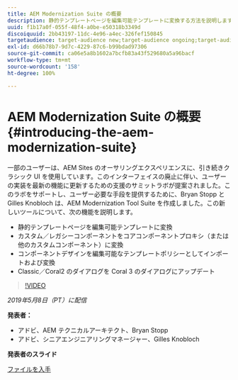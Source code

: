 ```yaml
---
title: AEM Modernization Suite の概要
description: 静的テンプレートページを編集可能テンプレートに変換する方法を説明します。カスタムまたはレガシーのコンポーネントをコアコンポーネントプロキシに変換する方法などを説明します。
uuid: f1b17a0f-055f-48f4-a0be-e50318b3349d
discoiquuid: 2bb43197-11dc-4e96-a4ec-326fef150845
targetaudience: target-audience new;target-audience ongoing;target-audience upgrader
exl-id: d66b78b7-9d7c-4229-87c6-b99bdad97306
source-git-commit: ca06e5a8b1602a7bcfb83a43f529680a5a96bacf
workflow-type: tm+mt
source-wordcount: '158'
ht-degree: 100%

---
```


# AEM Modernization Suite の概要{#introducing-the-aem-modernization-suite}

一部のユーザーは、AEM Sites のオーサリングエクスペリエンスに、引き続きクラシック UI を使用しています。このインターフェイスの廃止に伴い、ユーザーの実装を最新の機能に更新するための支援のサミットラボが提案されました。このラボをサポートし、ユーザー必要な手段を提供するために、Bryan Stopp と Gilles Knobloch は、AEM Modernization Tool Suite を作成しました。この新しいツールについて、次の機能を説明します。

* 静的テンプレートページを編集可能テンプレートに変換
* カスタム／レガシーコンポーネントをコアコンポーネントプロキシ（または他のカスタムコンポーネント）に変換
* コンポーネントデザインを編集可能なテンプレートポリシーとしてインポートおよび変換
* Classic／Coral2 のダイアログを Coral 3 のダイアログにアップデート

>[!VIDEO](https://video.tv.adobe.com/v/27322?quality=9)

*2019年5月8日（PT）に配信*

**発表者：**

* アドビ、AEM テクニカルアーキテクト、Bryan Stopp
* アドビ、シニアエンジニアリングマネージャー、Gilles Knobloch

**発表者のスライド**

[ファイルを入手](assets/modernization-toolsaemgems.pdf)
